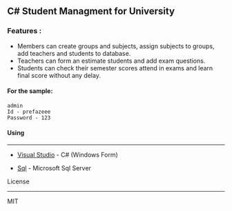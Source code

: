 ## C# Student Managment for University



### Features :


- Members can create groups and subjects, assign subjects to groups, add teachers and students to database.
- Teachers can form an estimate students and add exam questions.
- Students can check their semester scores attend in exams and learn final score without any delay.



#### For the sample:

```
admin
Id - prefazeee 
Password - 123
```



#### Using

----

* [Visual Studio](https://visualstudio.microsoft.com) - C# (Windows Form)

* [Sql](https://www.microsoft.com/en-cy/sql-server/sql-server-downloads) - Microsoft Sql Server



License

----
MIT
